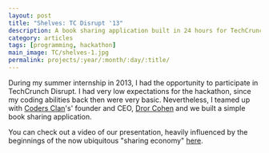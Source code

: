```yaml
---
layout: post
title: "Shelves: TC Disrupt '13"
description: A book sharing application built in 24 hours for TechCrunch Disrupt's 2013 hackathon in San Francisco.
category: articles
tags: [programming, hackathon]
main_image: TC/shelves-1.jpg
permalink: projects/:year/:month/:day/:title/
---
```


During my summer internship in 2013, I had the opportunity to participate in TechCrunch Disrupt. I had very low expectations for the hackathon, since my coding abilities back then were very basic. Nevertheless, I teamed up with [Coders Clan](https://www.codersclan.net/)'s' founder and CEO, [Dror Cohen](https://twitter.com/drorco) and we built a simple book sharing application.

You can check out a video of our presentation, heavily influenced by the beginnings of the now ubiquitous "sharing economy" [here](http://techcrunch.com/video/shelves-demo-at-hackathon-sf-2013/517925708/).